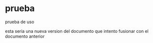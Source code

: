 # prueba
prueba de uso

esta seria una nueva version del documento que intento fusionar con el documento anterior
